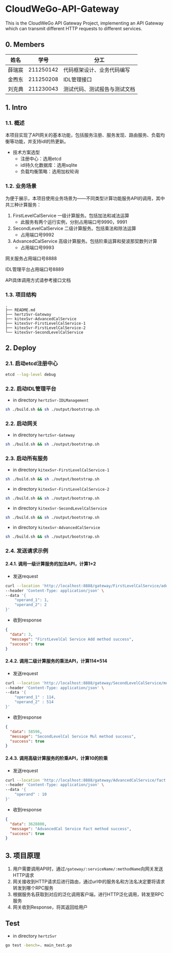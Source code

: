 # CloudWeGo-API-Gateway
This is the CloudWeGo API Gateway Project, implementing an API Gateway which can transmit different HTTP requests to different services.

## 0. Members
| 姓名  | 学号        | 分工             |
|-----|-----------|----------------|
| 薛瑞宸 | 211250142 | 代码框架设计、业务代码编写  |
| 金煦东 | 211250208 | IDL管理接口        |
| 刘克典 | 211230043 | 测试代码、测试报告与测试文档 |

## 1. Intro
### 1.1. 概述
本项目实现了API网关的基本功能，包括服务注册、服务发现、路由服务、负载均衡等功能，并支持idl的热更新。

- 技术方案选型
  - 注册中心：选用etcd
  - idl持久化数据库：选用sqlite
  - 负载均衡策略：选用加权轮询

### 1.2. 业务场景
为便于展示，本项目使用业务场景为——不同类型计算功能服务API的调用，其中共三种计算服务：
1. FirstLevelCalService 一级计算服务。包括加法和减法运算
   - 此服务有两个运行实例，分别占用端口号9990，9991
2. SecondLevelCalService 二级计算服务。包括乘法和除法运算
   - 占用端口号9992
3. AdvancedCalService 高级计算服务。包括阶乘运算和斐波那契数列计算
   - 占用端口号9993

网关服务占用端口号8888

IDL管理平台占用端口号8889

API具体调用方式请参考接口文档

### 1.3. 项目结构
```text
.
├── README.md
├── hertzSvr-Gateway
├── kitexSvr-AdvancedCalService
├── kitexSvr-FirstLevelCalService-1
├── kitexSvr-FirstLevelCalService-2
└── kitexSvr-SecondLevelCalService
```

## 2. Deploy
### 2.1. 启动etcd注册中心
``` bash
etcd --log-level debug
```

### 2.2. 启动IDL管理平台
- in directory `hertzSvr-IDLManagement`
``` bash
sh ./build.sh && sh ./output/bootstrap.sh 
```

### 2.2. 启动网关
- in directory `hertzSvr-Gateway`
``` bash
sh ./build.sh && sh ./output/bootstrap.sh 
```

### 2.3. 启动所有服务
- in directory `kitexSvr-FirstLevelCalService-1`
``` bash
sh ./build.sh && sh ./output/bootstrap.sh 
```
- in directory `kitexSvr-FirstLevelCalService-2`
``` bash
sh ./build.sh && sh ./output/bootstrap.sh 
```
- in directory `kitexSvr-SecondLevelCalService`
``` bash
sh ./build.sh && sh ./output/bootstrap.sh 
```
- in directory `kitexSvr-AdvancedCalService`
``` bash
sh ./build.sh && sh ./output/bootstrap.sh 
```

### 2.4. 发送请求示例
#### 2.4.1. 调用一级计算服务的加法API，计算1+2
- 发送request
```bash
curl --location 'http://localhost:8888/gateway/FirstLevelCalService/add' \
--header 'Content-Type: application/json' \
--data '{
    "operand_1": 1,
    "operand_2": 2
}'
```
- 收到response
```json
{
  "data": 3,
  "message": "FirstLevelCal Service Add method success",
  "success": true
}
```

#### 2.4.2. 调用二级计算服务的乘法API，计算114×514
- 发送request
```bash
curl --location 'http://localhost:8888/gateway/SecondLevelCalService/mul' \
--header 'Content-Type: application/json' \
--data '{   
    "operand_1" : 114,
    "operand_2" : 514
}'
```

- 收到response
```json
{
  "data": 58596,
  "message": "SecondLevelCal Service Mul method success", 
  "success": true
}
```

#### 2.4.3. 调用高级计算服务的阶乘API，计算10的阶乘
- 发送request
```bash
curl --location 'http://localhost:8888/gateway/AdvancedCalService/fact' \
--header 'Content-Type: application/json' \
--data '{   
    "operand" : 10
}'
```

- 收到response
```json
{
  "data": 3628800,
  "message": "AdvancedCal Service Fact method success",
  "success": true
}
```

## 3. 项目原理
1. 用户需要调用API时，通过`/gateway/:serviceName/:methodName`向网关发送HTTP请求
2. 网关接收到HTTP请求后进行路由，通过url中的服务名和方法名决定要将请求转发到哪个RPC服务
3. 根据服务名获取到对应的泛化调用客户端，进行HTTP泛化调用，转发至RPC服务
4. 网关收到Response，将其返回给用户

## Test
- in directory `hertzSvr`
``` bash
go test -bench=. main_test.go
```